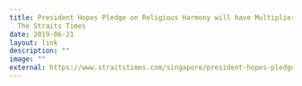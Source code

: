 ```yaml
---
title: President Hopes Pledge on Religious Harmony will have Multiplier Effect,
  The Straits Times
date: 2019-06-21
layout: link
description: ""
image: ""
external: https://www.straitstimes.com/singapore/president-hopes-pledge-on-religious-harmony-will-have-multiplier-effect
---
```


